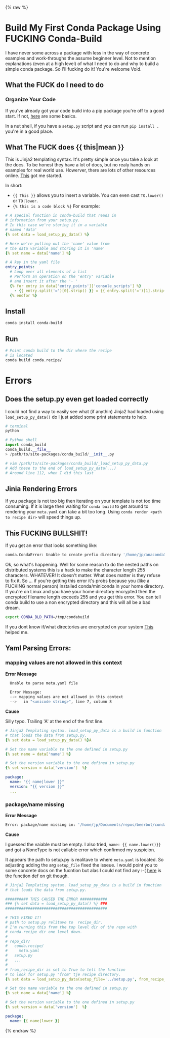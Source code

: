 {% raw %}
# Build My First Conda Package Using FUCKING Conda-Build

I have never some across a package with less in the way of concrete examples and work-throughs the assume beginner level.  Not to mention explanations (even at a high level) of what I need to do and why to build a simple conda package. So I'll fucking do it! You're welcome Void.

## What the FUCK do I need to do

### Organize Your Code

If you've already got your code build into a pip package you're off to a good start. If not, [here](https://pythonhosted.org/an_example_pypi_project/setuptools.html#setting-up-setup-py) are some basics.

In a nut shell, if you have a `setup.py` script and you can run `pip install .` you're in a good place.

## What The FUCK does {{ this|mean }}

This is Jinja2 templating syntax. It's pretty simple once you take a look at the docs. To be honest they have a lot of docs, but no realy hands on examples for real world use. Howerver, there are lots of other resources online. [This](http://zetcode.com/python/jinja/) got me started.

In short:
  - `{{ This }}` allows you to insert a variable. You can even cast `TO.lower()` or `TO|lower`.
  - `{% this is a code block %}` For example:

  ```yaml
  # A special function in conda-build that reads in
  # information from your setup.py.
  # In this case we're storing it in a variable
  # named 'data'
  {% set data = load_setup_py_data() %}

  # Here we're pulling out the 'name' value from
  # the data variable and storing it in 'name'
  {% set name = data['name'] %}

  # A key in the yaml file
  entry_points:
    # Loop over all elements of a list
    # Perform an operation on the 'entry' variable
    # and insert it after the '- '
    {% for entry in data['entry_points']['console_scripts'] %}
      - {{ entry.split('=')[0].strip() }} = {{ entry.split('=')[1].strip() }}
    {% endfor %}
  ```

## Install

```bash
conda install conda-build
```

## Run

```bash
# Point conda build to the dir where the recipe
# is located
conda build conda.recipe/
```

# Errors

## Does the setup.py even get loaded correctly

I could not find a way to easily see what (if anythin) Jinja2 had loaded
using `load_setup_py_data()` do I just added some print statements to help.

```python
# terminal
python

# Python shell
import conda_build
conda_build.__file__
> /path/to/site-packages/conda_build/__init__.py

# vim /path/to/site-packages/conda_build/_load_setup_py_data.py
# Add these to the end of load_setup_py_data(...)
# Around line 112, when I did this last
```

## Jinia Rendering Errors 

If you package is not too big then iterating on your template is not too time
consuming. If it is large then waiting for `conda build` to get around to rendering 
your `meta.yaml` can take a bit too long. Using `conda render <path to recipe dir>` 
will speed things up.

## This FUCKING BULLSHIT!

If you get an error that looks something like:

```bash
conda.CondaError: Unable to create prefix directory '/home/jp/anaconda3/conda-bld/beerbot_1588215699220/_h_env_placehold_placehold_placehold_placehold_placehold_placehold_placehold_placehold_placehold_placehold_placehold_placehold_placehold_placehold_placehold_placehold_placehold_placehold_placehold_placeho'.
```

Ok, so what's happening. Well for some reason to do the nested paths on distributed systems this is a hack to make the character length 255 characters. WHATEVER! It doesn't matter. What does matter is they refuse to fix it. So ... if you're getting this error it's probs because you (like a FUCKING normal person) installed conda/miniconda in your home directory. If you're on Linux and you have your home directory encrypted then the encrypted filename length exceeds 255 and you get this error. You can tell conda build to use a non encrypted directory and this will all be a bad dream.

```bash
export CONDA_BLD_PATH=/tmp/condabuild
```

If you dont know if/what directories are encrypted on your system [This](https://askubuntu.com/questions/187323/how-can-i-confirm-that-im-using-ecryptfs) helped me.

## Yaml Parsing Errors:


### mapping values are not allowed in this context

**Error Message**
```bash
  Unable to parse meta.yaml file

  Error Message:
  --> mapping values are not allowed in this context
  -->   in "<unicode string>", line 7, column 8
```

**Cause**

Silly typo. Trailing 'A' at the end of the first line.
```yaml
# Jinja2 Templating syntax. load_setup_py_data is a build in function
# that loads the data from setup.py.
{% set data = load_setup_py_data() %}A

# Set the name variable to the one defined in setup.py
{% set name = data['name'] %}

# Set the version variable to the one defined in setup.py
{% set version = data['version']  %}

package:
  name: "{{ name|lower }}"
  version: "{{ version }}"
  ...
```
### package/name missing

**Error Message**

```bash
Error: package/name missing in: '/home/jp/Documents/repos/beerbot/conda.recipe/meta.yaml'
```

**Cause**

I guessed the vaiable must be empty. I also tried, `name: {{ name.lower()}}` and got a NoneType is not callable error which confirmed my suspicion.

It appears the path to setup.py is realitave to where `meta.yaml` is located. So adjusting adding the arg `setup_file` fixed the isseue. I would point you to some concrete docs on the fucntion but alas I could not find any :-( [here](https://github.com/conda/conda-build/blob/master/conda_build/_load_setup_py_data.py) is the function def on git though.

```Yaml
# Jinja2 Templating syntax. load_setup_py_data is a build in function
# that loads the data from setup.py.

########## THIS CAUSED THE ERROR ############
### {% set data = load_setup_py_data() %} ###
#############################################

# THIS FIXED IT!
# path to setup.py relitave to  recipe_dir.
# I'm running this from the top level dir of the repo with
# conda.recipe dir one level down.
#
# repo_dir/
#   conda.recipe/
#     meta.yaml
#   setup.py
#   ...
#
# from_recipe_dir is set to True to tell the function
# to look for setup.py "from" tje recipe directory.
{% set data = load_setup_py_data(setup_file='../setup.py', from_recipe_dir=True, recipe_dir='./conda.recipe/') %}

# Set the name variable to the one defined in setup.py
{% set name = data['name'] %}

# Set the version variable to the one defined in setup.py
{% set version = data['version']  %}

package:
  name: {{ name|lower }}

```
{% endraw %}
